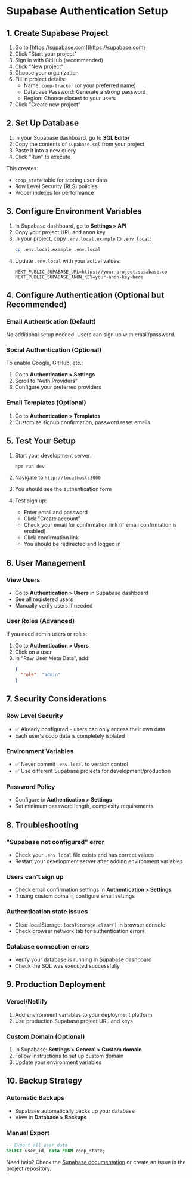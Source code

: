 # Supabase Authentication Setup

## 1. Create Supabase Project

1. Go to [https://supabase.com](https://supabase.com)
2. Click "Start your project"
3. Sign in with GitHub (recommended)
4. Click "New project"
5. Choose your organization
6. Fill in project details:
   - Name: `coop-tracker` (or your preferred name)
   - Database Password: Generate a strong password
   - Region: Choose closest to your users
7. Click "Create new project"

## 2. Set Up Database

1. In your Supabase dashboard, go to **SQL Editor**
2. Copy the contents of `supabase.sql` from your project
3. Paste it into a new query
4. Click "Run" to execute

This creates:

- `coop_state` table for storing user data
- Row Level Security (RLS) policies
- Proper indexes for performance

## 3. Configure Environment Variables

1. In Supabase dashboard, go to **Settings > API**
2. Copy your project URL and anon key
3. In your project, copy `.env.local.example` to `.env.local`:
   ```bash
   cp .env.local.example .env.local
   ```
4. Update `.env.local` with your actual values:
   ```env
   NEXT_PUBLIC_SUPABASE_URL=https://your-project.supabase.co
   NEXT_PUBLIC_SUPABASE_ANON_KEY=your-anon-key-here
   ```

## 4. Configure Authentication (Optional but Recommended)

### Email Authentication (Default)

No additional setup needed. Users can sign up with email/password.

### Social Authentication (Optional)

To enable Google, GitHub, etc.:

1. Go to **Authentication > Settings**
2. Scroll to "Auth Providers"
3. Configure your preferred providers

### Email Templates (Optional)

1. Go to **Authentication > Templates**
2. Customize signup confirmation, password reset emails

## 5. Test Your Setup

1. Start your development server:

   ```bash
   npm run dev
   ```

2. Navigate to `http://localhost:3000`

3. You should see the authentication form

4. Test sign up:
   - Enter email and password
   - Click "Create account"
   - Check your email for confirmation link (if email confirmation is enabled)
   - Click confirmation link
   - You should be redirected and logged in

## 6. User Management

### View Users

- Go to **Authentication > Users** in Supabase dashboard
- See all registered users
- Manually verify users if needed

### User Roles (Advanced)

If you need admin users or roles:

1. Go to **Authentication > Users**
2. Click on a user
3. In "Raw User Meta Data", add:
   ```json
   {
     "role": "admin"
   }
   ```

## 7. Security Considerations

### Row Level Security

- ✅ Already configured - users can only access their own data
- Each user's coop data is completely isolated

### Environment Variables

- ✅ Never commit `.env.local` to version control
- ✅ Use different Supabase projects for development/production

### Password Policy

- Configure in **Authentication > Settings**
- Set minimum password length, complexity requirements

## 8. Troubleshooting

### "Supabase not configured" error

- Check your `.env.local` file exists and has correct values
- Restart your development server after adding environment variables

### Users can't sign up

- Check email confirmation settings in **Authentication > Settings**
- If using custom domain, configure email settings

### Authentication state issues

- Clear localStorage: `localStorage.clear()` in browser console
- Check browser network tab for authentication errors

### Database connection errors

- Verify your database is running in Supabase dashboard
- Check the SQL was executed successfully

## 9. Production Deployment

### Vercel/Netlify

1. Add environment variables to your deployment platform
2. Use production Supabase project URL and keys

### Custom Domain (Optional)

1. In Supabase: **Settings > General > Custom domain**
2. Follow instructions to set up custom domain
3. Update your environment variables

## 10. Backup Strategy

### Automatic Backups

- Supabase automatically backs up your database
- View in **Database > Backups**

### Manual Export

```sql
-- Export all user data
SELECT user_id, data FROM coop_state;
```

Need help? Check the [Supabase documentation](https://supabase.com/docs) or create an issue in the project repository.
